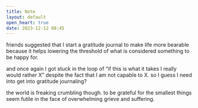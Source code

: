 ```yaml
---
title: Note
layout: default
open_heart: true
date: 2023-12-12 08:45
---
```


friends suggested that I start a gratitude journal to make life more bearable because it helps lowering the threshold of what is considered something to be happy for.

and once again I got stuck in the loop of “if this is what it takes I really would rather X” despite the fact that I am not capable to X. so I guess I need into get into gratitude journaling?

the world is freaking crumbling though. to be grateful for the smallest things seem futile in the face of overwhelming grieve and suffering.
